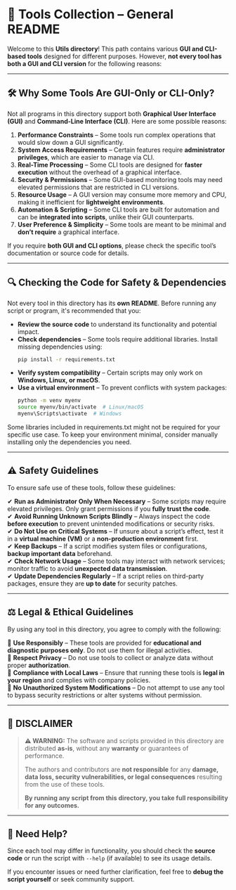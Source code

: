 # **📌 Tools Collection – General README**  

Welcome to this **Utils directory**! This path contains various **GUI and CLI-based tools** designed for different purposes. However, **not every tool has both a GUI and CLI version** for the following reasons:  

---

## **🛠️ Why Some Tools Are GUI-Only or CLI-Only?**  
Not all programs in this directory support both **Graphical User Interface (GUI)** and **Command-Line Interface (CLI)**. Here are some possible reasons:  

1. **Performance Constraints** – Some tools run complex operations that would slow down a GUI significantly.  
2. **System Access Requirements** – Certain features require **administrator privileges**, which are easier to manage via CLI.  
3. **Real-Time Processing** – Some CLI tools are designed for **faster execution** without the overhead of a graphical interface.  
4. **Security & Permissions** – Some GUI-based monitoring tools may need elevated permissions that are restricted in CLI versions.  
5. **Resource Usage** – A GUI version may consume more memory and CPU, making it inefficient for **lightweight environments**.  
6. **Automation & Scripting** – Some CLI tools are built for automation and can be **integrated into scripts**, unlike their GUI counterparts.  
7. **User Preference & Simplicity** – Some tools are meant to be minimal and **don’t require** a graphical interface.  

If you require **both GUI and CLI options**, please check the specific tool’s documentation or source code for details.  

---

## **🔍 Checking the Code for Safety & Dependencies**  
Not every tool in this directory has its **own README**. Before running any script or program, it's recommended that you:  

- **Review the source code** to understand its functionality and potential impact.  
- **Check dependencies** – Some tools require additional libraries. Install missing dependencies using:  
  ```bash
  pip install -r requirements.txt
  ```  
- **Verify system compatibility** – Certain scripts may only work on **Windows, Linux, or macOS**.  
- **Use a virtual environment** – To prevent conflicts with system packages:  
  ```bash
  python -m venv myenv
  source myenv/bin/activate  # Linux/macOS
  myenv\Scripts\activate  # Windows
  ```  

Some libraries included in requirements.txt might not be required for your specific use case. To keep your environment minimal, consider manually installing only the dependencies you need.

---

## **⚠️ Safety Guidelines**  
To ensure safe use of these tools, follow these guidelines:  

✔ **Run as Administrator Only When Necessary** – Some scripts may require elevated privileges. Only grant permissions if you **fully trust the code**.  
✔ **Avoid Running Unknown Scripts Blindly** – Always inspect the code **before execution** to prevent unintended modifications or security risks.  
✔ **Do Not Use on Critical Systems** – If unsure about a script’s effect, test it in a **virtual machine (VM)** or a **non-production environment** first.  
✔ **Keep Backups** – If a script modifies system files or configurations, **backup important data** beforehand.  
✔ **Check Network Usage** – Some tools may interact with network services; monitor traffic to avoid **unexpected data transmission**.  
✔ **Update Dependencies Regularly** – If a script relies on third-party packages, ensure they are **up to date** for security patches.  

---

## **⚖️ Legal & Ethical Guidelines**  
By using any tool in this directory, you agree to comply with the following:  

📌 **Use Responsibly** – These tools are provided for **educational and diagnostic purposes only**. Do not use them for illegal activities.  
📌 **Respect Privacy** – Do not use tools to collect or analyze data without proper **authorization**.  
📌 **Compliance with Local Laws** – Ensure that running these tools is **legal in your region** and complies with company policies.  
📌 **No Unauthorized System Modifications** – Do not attempt to use any tool to bypass security restrictions or alter systems without permission.  

---

## **📜 DISCLAIMER**  
> **⚠️ WARNING:** The software and scripts provided in this directory are distributed **as-is**, without any **warranty** or guarantees of performance.  
>  
> The authors and contributors are **not responsible** for any **damage, data loss, security vulnerabilities, or legal consequences** resulting from the use of these tools.  
>  
> **By running any script from this directory, you take full responsibility for any outcomes.**  

---

## **📩 Need Help?**  
Since each tool may differ in functionality, you should check the **source code** or run the script with `--help` (if available) to see its usage details.  

If you encounter issues or need further clarification, feel free to **debug the script yourself** or seek community support.  